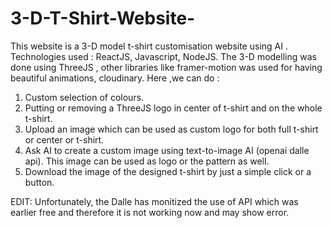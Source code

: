 ﻿# 3-D-T-Shirt-Website-
This website is a 3-D model t-shirt customisation website using AI .
Technologies used : ReactJS, Javascript, NodeJS.
The 3-D modelling was done using ThreeJS , other libraries like framer-motion was used for having beautiful animations, cloudinary. 
Here ,we can do :
1. Custom selection of colours.
2. Putting or removing a ThreeJS logo in center of t-shirt and on the whole t-shirt.
3. Upload an image which can be used as custom logo for both full t-shirt or center or t-shirt.
4. Ask AI  to create a custom image using text-to-image AI (openai dalle api). This image can be used as logo or the pattern as well.
5. Download the image of the designed t-shirt by just a simple click or a button.

EDIT: Unfortunately, the Dalle has monitized the use of API which was earlier free and therefore it is not working now and may show error.
